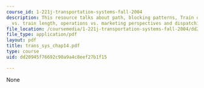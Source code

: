 ```yaml
---
course_id: 1-221j-transportation-systems-fall-2004
description: This resource talks about path, blocking patterns, Train operating costs
  vs. train length, operations vs. marketing perspectives and dispatching.
file_location: /coursemedia/1-221j-transportation-systems-fall-2004/dd20945f76692c90a9a4c8eef27b1f15_trans_sys_chap14.pdf
file_type: application/pdf
layout: pdf
title: trans_sys_chap14.pdf
type: course
uid: dd20945f76692c90a9a4c8eef27b1f15

---
```

None